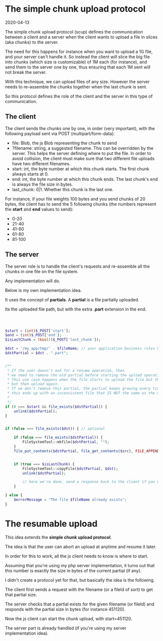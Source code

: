 The simple chunk upload protocol 
================
2020-04-13



The simple chunk upload protocol (scup) defines the communication between a client and a server when the client wants to upload
a file in slices (aka chunks) to the server.


The need for this happens for instance when you want to upload a 1G file, and your server can't handle it.
So instead the client will slice the big file into chunks (which size is customizable) of 1M each (for instance), and send them to the server one by one,
thus ensuring that each 1M sent will not break the server.

With this technique, we can upload files of any size. However the server needs to re-assemble the chunks together when the last chunk is sent.


So this protocol defines the role of the client and the server in this type of communication.



The client
------------

The client sends the chunks one by one, in order (very important), with the following payload sent via POST (multipart/form-data):

- file: Blob, the js Blob representing the chunk to send
- ?filename: string, a suggested filename. This can be overridden by the server.
            This helps the server defining where to put the file.
            In order to avoid collision, the client must make sure that two different file uploads have two different filenames.
- start: int, the byte number at which this chunk starts.
        The first chunk always starts at 0.
- end: int, the byte number at which this chunk ends.
        The last chunk's end is always the file size in bytes.        
- last_chunk: 0|1. Whether this chunk is the last one.


For instance, if your file weights 100 bytes and you send chunks of 20 bytes, the client has to send the 5 following chunks (the numbers represent the **start** and **end** values to send):

- 0-20
- 21-40
- 41-60
- 61-80
- 81-100






The server
-----------


The server role is to handle the client's requests and re-assemble all the chunks in one file on the file system.

Any implementation will do.

Below is my own implementation idea.

It uses the concept of **partials**.
A **partial** is a file partially uploaded.

Its the uploaded file path, but with the extra **.part** extension in the end.



```php



$start = (int)$_POST['start'];
$end = (int)$_POST['end'];
$isLastChunk = (bool)($_POST['last_chunk']);

$dst = '/my_app/tmp/' . $fileName; // your application business rules here...
$dstPartial = $dst . ".part";


/**
 * If the user doesn't ask for a resume operation, then
 * we need to remove the old partial before starting the upload operation.
 * This use case happens when the file starts to upload the file but then abort,
 * but then upload again.
 * If we don't remove this partial, the partial keeps growing every time the user upload new chunks,
 * this ends up with an inconsistent file that IS NOT the same as the original file that the user wanted to upload.
 *
 */
if (0 === $start && file_exists($dstPartial)) {
    unlink($dstPartial);
}


if (false === file_exists($dst)) { // optional

    if (false === file_exists($dstPartial)) {
        FileSystemTool::mkfile($dstPartial, "");
    }
    file_put_contents($dstPartial, file_get_contents($src), FILE_APPEND);


    if (true === $isLastChunk) {
        FileSystemTool::copyFile($dstPartial, $dst);
        unlink($dstPartial);

        // here we're done, send a response back to the client if you need to...
    }

} else {
    $errorMessage = "The file $fileName already exists";
}
```








The resumable upload 
============ 


This idea extends the **simple chunk upload protocol**.

The idea is that the user can abort an upload at anytime and resume it later.

In order for this to work, all the js client needs to know is where to start.
 
Assuming that you're using my php server implementation, it turns out that this number
is exactly the size in bytes of the current partial (if any).


I didn't create a protocol yet for that, but basically the idea is the following.

The client first sends a request with the filename (or a fileId of sort) to get that partial size.

The server checks that a partial exists for the given filename (or fileId) and responds with the partial size in bytes (for instance 451120).

Now the js client can start the chunk upload, with start=451120. 

The server part is already handled (if you're using my server implementation idea).



